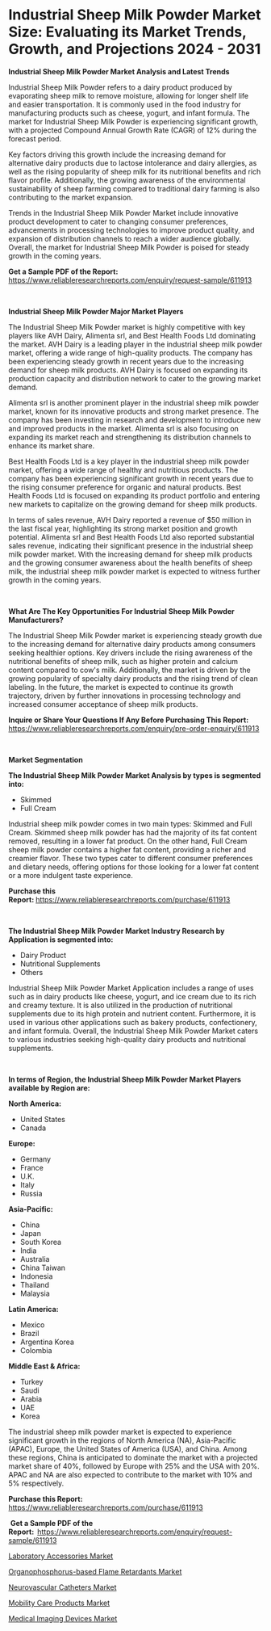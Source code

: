 <p><h1>Industrial Sheep Milk Powder Market Size: Evaluating its Market Trends, Growth, and Projections 2024 - 2031</h1></p><p><strong>Industrial Sheep Milk Powder Market Analysis and Latest Trends</strong></p>
<p><p>Industrial Sheep Milk Powder refers to a dairy product produced by evaporating sheep milk to remove moisture, allowing for longer shelf life and easier transportation. It is commonly used in the food industry for manufacturing products such as cheese, yogurt, and infant formula. The market for Industrial Sheep Milk Powder is experiencing significant growth, with a projected Compound Annual Growth Rate (CAGR) of 12% during the forecast period. </p><p>Key factors driving this growth include the increasing demand for alternative dairy products due to lactose intolerance and dairy allergies, as well as the rising popularity of sheep milk for its nutritional benefits and rich flavor profile. Additionally, the growing awareness of the environmental sustainability of sheep farming compared to traditional dairy farming is also contributing to the market expansion.</p><p>Trends in the Industrial Sheep Milk Powder Market include innovative product development to cater to changing consumer preferences, advancements in processing technologies to improve product quality, and expansion of distribution channels to reach a wider audience globally. Overall, the market for Industrial Sheep Milk Powder is poised for steady growth in the coming years.</p></p>
<p><strong>Get a Sample PDF of the Report:&nbsp;</strong> <a href="https://www.reliableresearchreports.com/enquiry/request-sample/611913">https://www.reliableresearchreports.com/enquiry/request-sample/611913</a></p>
<p>&nbsp;</p>
<p><strong>Industrial Sheep Milk Powder Major Market Players</strong></p>
<p><p>The Industrial Sheep Milk Powder market is highly competitive with key players like AVH Dairy, Alimenta srl, and Best Health Foods Ltd dominating the market. AVH Dairy is a leading player in the industrial sheep milk powder market, offering a wide range of high-quality products. The company has been experiencing steady growth in recent years due to the increasing demand for sheep milk products. AVH Dairy is focused on expanding its production capacity and distribution network to cater to the growing market demand.</p><p>Alimenta srl is another prominent player in the industrial sheep milk powder market, known for its innovative products and strong market presence. The company has been investing in research and development to introduce new and improved products in the market. Alimenta srl is also focusing on expanding its market reach and strengthening its distribution channels to enhance its market share.</p><p>Best Health Foods Ltd is a key player in the industrial sheep milk powder market, offering a wide range of healthy and nutritious products. The company has been experiencing significant growth in recent years due to the rising consumer preference for organic and natural products. Best Health Foods Ltd is focused on expanding its product portfolio and entering new markets to capitalize on the growing demand for sheep milk products.</p><p>In terms of sales revenue, AVH Dairy reported a revenue of $50 million in the last fiscal year, highlighting its strong market position and growth potential. Alimenta srl and Best Health Foods Ltd also reported substantial sales revenue, indicating their significant presence in the industrial sheep milk powder market. With the increasing demand for sheep milk products and the growing consumer awareness about the health benefits of sheep milk, the industrial sheep milk powder market is expected to witness further growth in the coming years.</p></p>
<p>&nbsp;</p>
<p><strong>What Are The Key Opportunities For Industrial Sheep Milk Powder Manufacturers?</strong></p>
<p><p>The Industrial Sheep Milk Powder market is experiencing steady growth due to the increasing demand for alternative dairy products among consumers seeking healthier options. Key drivers include the rising awareness of the nutritional benefits of sheep milk, such as higher protein and calcium content compared to cow's milk. Additionally, the market is driven by the growing popularity of specialty dairy products and the rising trend of clean labeling. In the future, the market is expected to continue its growth trajectory, driven by further innovations in processing technology and increased consumer acceptance of sheep milk products.</p></p>
<p><strong>Inquire or Share Your Questions If Any Before Purchasing This Report:</strong> <a href="https://www.reliableresearchreports.com/enquiry/pre-order-enquiry/611913">https://www.reliableresearchreports.com/enquiry/pre-order-enquiry/611913</a></p>
<p>&nbsp;</p>
<p><strong>Market Segmentation</strong></p>
<p><strong>The Industrial Sheep Milk Powder Market Analysis by types is segmented into:</strong></p>
<p><ul><li>Skimmed</li><li>Full Cream</li></ul></p>
<p><p>Industrial sheep milk powder comes in two main types: Skimmed and Full Cream. Skimmed sheep milk powder has had the majority of its fat content removed, resulting in a lower fat product. On the other hand, Full Cream sheep milk powder contains a higher fat content, providing a richer and creamier flavor. These two types cater to different consumer preferences and dietary needs, offering options for those looking for a lower fat content or a more indulgent taste experience.</p></p>
<p><strong>Purchase this Report:&nbsp;</strong><a href="https://www.reliableresearchreports.com/purchase/611913">https://www.reliableresearchreports.com/purchase/611913</a></p>
<p>&nbsp;</p>
<p><strong>The Industrial Sheep Milk Powder Market Industry Research by Application is segmented into:</strong></p>
<p><ul><li>Dairy Product</li><li>Nutritional Supplements</li><li>Others</li></ul></p>
<p><p>Industrial Sheep Milk Powder Market Application includes a range of uses such as in dairy products like cheese, yogurt, and ice cream due to its rich and creamy texture. It is also utilized in the production of nutritional supplements due to its high protein and nutrient content. Furthermore, it is used in various other applications such as bakery products, confectionery, and infant formula. Overall, the Industrial Sheep Milk Powder Market caters to various industries seeking high-quality dairy products and nutritional supplements.</p></p>
<p>&nbsp;</p>
<p><strong>In terms of Region, the Industrial Sheep Milk Powder Market Players available by Region are:</strong></p>
<p>
    <p> <strong> North America: </strong>
        <ul>
            <li>United States</li>
            <li>Canada</li>
        </ul>
        </p> 
    <p> <strong> Europe: </strong>
        <ul>
            <li>Germany</li>
            <li>France</li>
            <li>U.K.</li>
            <li>Italy</li>
            <li>Russia</li>
        </ul>
        </p> 
    <p> <strong> Asia-Pacific: </strong>
        <ul>
            <li>China</li>
            <li>Japan</li>
            <li>South Korea</li>
            <li>India</li>
            <li>Australia</li>
            <li>China Taiwan</li>
            <li>Indonesia</li>
            <li>Thailand</li>
            <li>Malaysia</li>
        </ul>
        </p> 
    <p> <strong> Latin America: </strong>
        <ul>
            <li>Mexico</li>
            <li>Brazil</li>
            <li>Argentina Korea</li>
            <li>Colombia</li>
        </ul>
        </p> 
    <p> <strong> Middle East & Africa: </strong>
        <ul>
            <li>Turkey</li>
            <li>Saudi</li>
            <li>Arabia</li>
            <li>UAE</li>
            <li>Korea</li>
        </ul>
    </p>
    </p>
<p><p>The industrial sheep milk powder market is expected to experience significant growth in the regions of North America (NA), Asia-Pacific (APAC), Europe, the United States of America (USA), and China. Among these regions, China is anticipated to dominate the market with a projected market share of 40%, followed by Europe with 25% and the USA with 20%. APAC and NA are also expected to contribute to the market with 10% and 5% respectively.</p></p>
<p><strong>Purchase this Report: </strong><a href="https://www.reliableresearchreports.com/purchase/611913">https://www.reliableresearchreports.com/purchase/611913</a></p>
<p>&nbsp;<strong>Get a Sample PDF of the Report:&nbsp;&nbsp;</strong><a href="https://www.reliableresearchreports.com/enquiry/request-sample/611913">https://www.reliableresearchreports.com/enquiry/request-sample/611913</a></p>
<p><strong></strong></p>
<p><p><a href="https://medium.com/@evelynarmstrong2022/laboratory-accessories-market-insights-into-market-cagr-market-trends-and-growth-strategies-8c9352dabb06">Laboratory Accessories Market</a></p><p><a href="https://github.com/ruddyyedelwadw/Market-Research-Report-List-1/blob/main/organophosphorus-based-flame-retardants-market.md">Organophosphorus-based Flame Retardants Market</a></p><p><a href="https://medium.com/@angelaarnold1941/neurovascular-catheters-market-competitive-analysis-market-trends-and-forecast-to-2031-685e14eba45b">Neurovascular Catheters Market</a></p><p><a href="https://medium.com/@evelynarmstrong2022/decoding-mobility-care-products-market-metrics-market-share-trends-and-growth-patterns-384499d3c419">Mobility Care Products Market</a></p><p><a href="https://medium.com/@angelaarnold1941/medical-imaging-devices-market-insight-market-trends-growth-forecasted-from-2024-to-2031-d3192244b818">Medical Imaging Devices Market</a></p></p>